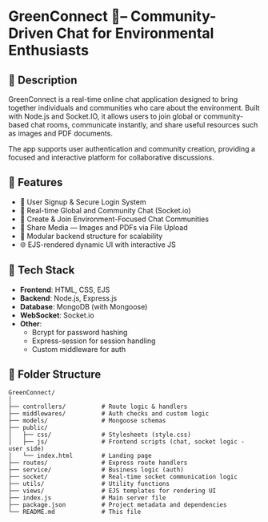 # GreenConnect 🌱– Community-Driven Chat for Environmental Enthusiasts

## 📝 Description  
GreenConnect is a real-time online chat application designed to bring together individuals and communities who care about the environment.
Built with Node.js and Socket.IO, it allows users to join global or community-based chat rooms, communicate instantly, and share useful resources such as images and PDF documents.

The app supports user authentication and community creation, providing a focused and interactive platform for collaborative discussions.

## 🚀 Features
- 🔐 User Signup & Secure Login System
- 💬 Real-time Global and Community Chat (Socket.io)
- 🌱 Create & Join Environment-Focused Chat Communities
- 📎 Share Media — Images and PDFs via File Upload
- 🧩 Modular backend structure for scalability
- 🌐 EJS-rendered dynamic UI with interactive JS

## 🧰 Tech Stack

- **Frontend**: HTML, CSS, EJS
- **Backend**: Node.js, Express.js
- **Database**: MongoDB (with Mongoose)
- **WebSocket**: Socket.io
- **Other**:
  - Bcrypt for password hashing
  - Express-session for session handling
  - Custom middleware for auth

## 📂 Folder Structure 
```text
GreenConnect/
│
├── controllers/          # Route logic & handlers
├── middlewares/          # Auth checks and custom logic
├── models/               # Mongoose schemas
├── public/
│   ├── css/              # Stylesheets (style.css)
│   ├── js/               # Frontend scripts (chat, socket logic - user side)
│   └── index.html        # Landing page
├── routes/               # Express route handlers
├── service/              # Business logic (auth)
├── socket/               # Real-time socket communication logic
├── utils/                # Utility functions
├── views/                # EJS templates for rendering UI
├── index.js              # Main server file
├── package.json          # Project metadata and dependencies
└── README.md             # This file
